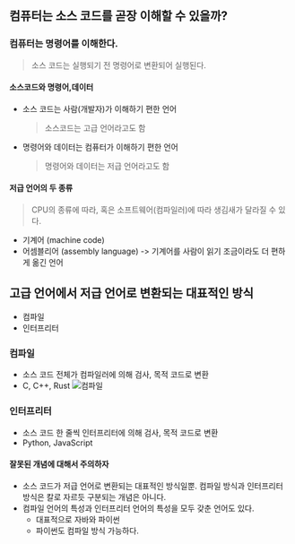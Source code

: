 ## 컴퓨터는 소스 코드를 곧장 이해할 수 있을까?

### 컴퓨터는 명령어를 이해한다.

> 소스 코드는 실행되기 전 명령어로 변환되어 실행된다.

#### 소스코드와 명령어,데이터

- 소스 코드는 사람(개발자)가 이해하기 편한 언어

  > 소스코드는 고급 언어라고도 함

- 명령어와 데이터는 컴퓨터가 이해하기 편한 언어
  > 명령어와 데이터는 저급 언어라고도 함

#### 저급 언어의 두 종류

> CPU의 종류에 따라, 혹은 소프트웨어(컴파일러)에 따라 생김새가 달라질 수 있다.

- 기계어 (machine code)
- 어셈블리어 (assembly language) -> 기계어를 사람이 읽기 조금이라도 더 편하게 옮긴 언어

## 고급 언어에서 저급 언어로 변환되는 대표적인 방식

- 컴파일
- 인터프리터

### 컴파일

- 소스 코드 전체가 컴파일러에 의해 검사, 목적 코드로 변환
- C, C++, Rust
  ![컴파일](<![](https://velog.velcdn.com/images/ghwns1007/post/c82084be-6e25-42b8-966d-f6906fbae56d/image.png)>)

### 인터프리터

- 소스 코드 한 줄씩 인터프리터에 의해 검사, 목적 코드로 변환
- Python, JavaScript

#### 잘못된 개념에 대해서 주의하자

- 소스 코드가 저급 언어로 변환되는 대표적인 방식일뿐. 컴파일 방식과 인터프리터 방식은 칼로 자르듯 구분되는 개념은 아니다.
- 컴파일 언어의 특성과 인터프리터 언어의 특성을 모두 갖춘 언어도 있다.
  - 대표적으로 자바와 파이썬
  - 파이썬도 컴파일 방식 가능하다.
